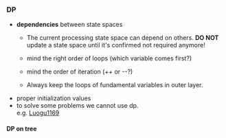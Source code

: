### DP
* **dependencies** between state spaces
    * The current processing state space can depend on others.
      **DO NOT** update a state space until it's confirmed not required anymore!
      
    * mind the right order of loops (which variable comes first?)
    * mind the order of iteration (++ or --?)
    * Always keep the loops of fundamental variables in outer layer.
* proper initialization values
* to solve some problems we cannot use dp.  
e.g. [Luogu1169](../luogu/Luogu1169_dp.cpp)
#### DP on tree